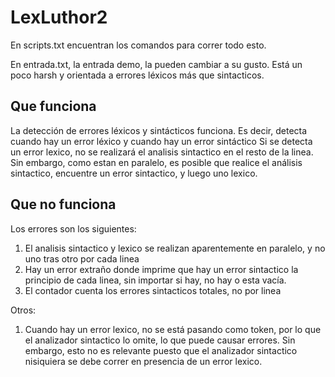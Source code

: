 # LexLuthor2

En scripts.txt encuentran los comandos para correr todo esto. 

En entrada.txt, la entrada demo, la pueden cambiar a su gusto. Está un poco harsh y orientada a errores léxicos más que sintacticos. 

## Que funciona
La detección de errores léxicos y sintácticos funciona. Es decir, detecta cuando hay un error léxico y cuando hay un error sintáctico
Si se detecta un error lexico, no se realizará el analisis sintactico en el resto de la linea. Sin embargo, como estan en paralelo, es posible que realice el análisis sintactico, encuentre un error sintactico, y luego uno lexico.

## Que no funciona
Los errores son los siguientes:
1. El analisis sintactico y lexico se realizan aparentemente en paralelo, y no uno tras otro por cada linea
2. Hay un error extraño donde imprime que hay un error sintactico la principio de cada linea, sin importar si hay, no hay o esta vacía.
3. El contador cuenta los errores sintacticos totales, no por linea

Otros:
1. Cuando hay un error lexico, no se está pasando como token, por lo que el analizador sintactico lo omite, lo que puede causar errores. Sin embargo, esto no es relevante puesto que el analizador sintactico nisiquiera se debe correr en presencia de un error lexico.
